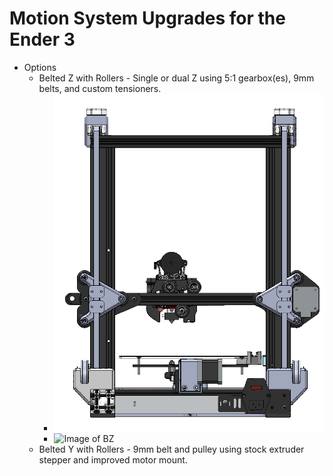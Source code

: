 # Motion System Upgrades for the Ender 3

- Options
	- Belted Z with Rollers - Single or dual Z using 5:1 gearbox(es), 9mm belts, and custom tensioners.
		- ![Image of BZ](./Images/belted_Z_rollers_rear.png)
		- ![Image of BZ](./Images/belted_Z_rollers_iso.png)
	- Belted Y with Rollers - 9mm belt and pulley using stock extruder stepper and improved motor mount. 
